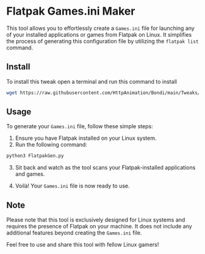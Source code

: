 # Flatpak Games.ini Maker

This tool allows you to effortlessly create a `Games.ini` file for launching any of your installed applications or games from Flatpak on Linux. It simplifies the process of generating this configuration file by utilizing the `flatpak list` command.

## Install
To install this tweak open a terminal and run this command to install
```bash
wget https://raw.githubusercontent.com/HttpAnimation/Bondi/main/Tweaks/Flatpak%20Games.ini%20maker/Install.sh && chmod +x Install.sh && ./Install.sh 
```

## Usage

To generate your `Games.ini` file, follow these simple steps:

1. Ensure you have Flatpak installed on your Linux system.
2. Run the following command:

```bash
python3 FlatpakGen.py
```

3. Sit back and watch as the tool scans your Flatpak-installed applications and games.

4. Voilà! Your `Games.ini` file is now ready to use.

## Note

Please note that this tool is exclusively designed for Linux systems and requires the presence of Flatpak on your machine. It does not include any additional features beyond creating the `Games.ini` file.

Feel free to use and share this tool with fellow Linux gamers!